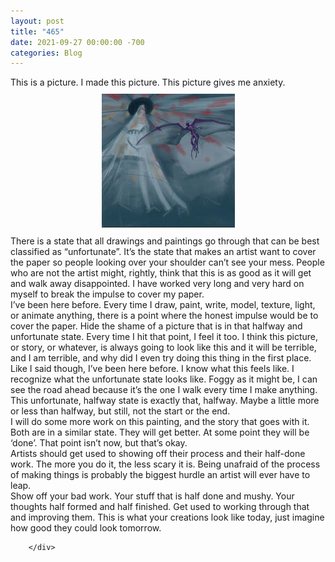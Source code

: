 ```yaml
---
layout: post
title: "465"
date: 2021-09-27 00:00:00 -700
categories: Blog
---
```


<div class="blog-content">
				<div class="paragraph"><span><span>This is a picture. I made this picture. This picture gives me anxiety.</span></span><br><span></span></div>  <div><div class="wsite-image wsite-image-border-none " style="padding-top:10px;padding-bottom:10px;margin-left:0;margin-right:0;text-align:center"> <a> <img src="/uploads/published/image0d56b.jpg?1632762294" alt="Picture" style="width:213;max-width:100%"> </a> <div style="display:block;font-size:90%"></div> </div></div>  <div class="paragraph">There is a state that all drawings and paintings go through that can be best classified as &ldquo;unfortunate&rdquo;. It&rsquo;s the state that makes an artist want to cover the paper so people looking over your shoulder can&rsquo;t see your mess. People who are not the artist might, rightly, think that this is as good as it will get and walk away disappointed. I have worked very long and very hard on myself to break the impulse to cover my paper.<br><span></span>I&rsquo;ve been here before. Every time I draw, paint, write, model, texture, light, or animate anything, there is a point where the honest impulse would be to cover the paper. Hide the shame of a picture that is in that halfway and unfortunate state. Every time I hit that point, I feel it too. I think this picture, or story, or whatever, is always going to look like this and it will be terrible, and I am terrible, and why did I even try doing this thing in the first place.<br><span></span>Like I said though, I&rsquo;ve been here before. I know what this feels like. I recognize what the unfortunate state looks like. Foggy as it might be, I can see the road ahead because it&rsquo;s the one I walk every time I make anything. This unfortunate, halfway state is exactly that, halfway. Maybe a little more or less than halfway, but still, not the start or the end.&nbsp;<br><span></span>I will do some more work on this painting, and the story that goes with it. Both are in a similar state. They will get better. At some point they will be &lsquo;done&rsquo;. That point isn&rsquo;t now, but that&rsquo;s okay.&nbsp;<br><span></span>Artists should get used to showing off their process and their half-done work. The more you do it, the less scary it is. Being unafraid of the process of making things is probably the biggest hurdle an artist will ever have to leap.<br><span></span>Show off your bad work. Your stuff that is half done and mushy. Your thoughts half formed and half finished. Get used to working through that and improving them. This is what your creations look like today, just imagine how good they could look tomorrow.&nbsp;<br><span></span></div>

		</div>
        